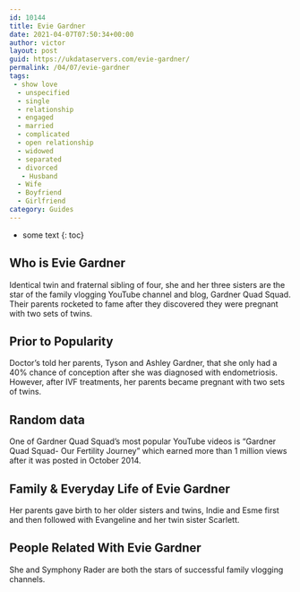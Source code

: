 ```yaml
---
id: 10144
title: Evie Gardner
date: 2021-04-07T07:50:34+00:00
author: victor
layout: post
guid: https://ukdataservers.com/evie-gardner/
permalink: /04/07/evie-gardner
tags:
 - show love
  - unspecified
  - single
  - relationship
  - engaged
  - married
  - complicated
  - open relationship
  - widowed
  - separated
  - divorced
   - Husband
  - Wife
  - Boyfriend
  - Girlfriend
category: Guides
---
```


* some text
{: toc}


## Who is Evie Gardner



Identical twin and fraternal sibling of four, she and her three sisters are the star of the family vlogging YouTube channel and blog, Gardner Quad Squad. Their parents rocketed to fame after they discovered they were pregnant with two sets of twins. 

                
                
                
## Prior to Popularity



Doctor&#8217;s told her parents, Tyson and Ashley Gardner, that she only had a 40% chance of conception after she was diagnosed with endometriosis. However, after IVF treatments, her parents became pregnant with two sets of twins.

                
                
                
## Random data



One of Gardner Quad Squad&#8217;s most popular YouTube videos is &#8220;Gardner Quad Squad- Our Fertility Journey&#8221; which earned more than 1 million views after it was posted in October 2014.

                
                
                
## Family & Everyday Life of Evie Gardner



Her parents gave birth to her older sisters and twins, Indie and Esme first and then followed with Evangeline and her twin sister Scarlett.

                
                
                
## People Related With Evie Gardner



She and Symphony Rader are both the stars of successful family vlogging channels.

                
              
            
          
          
          